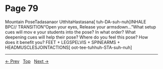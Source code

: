 # Page 79

Mountain PoseTadasanaor UtthitaHastasana[ tuh-DA-suh-nuh]INHALE
BPC// TRANSITION“Open your eyes, Release your armsdown...”What setup cues will mov e your students into the pose? In what order? What deepening cues will help their pose? Where do you feel this pose? How does it benefit you?
FEET + LEGSPELVIS + SPINEARMS + HEADMUSCLESJOINTACTIONS[ oot-tee-tuhhuh-STA-suh-nuh]


---
[← Prev](/pages/page-078.md) &nbsp; [Top](/index.md) &nbsp; [Next →](/pages/page-080.md)
